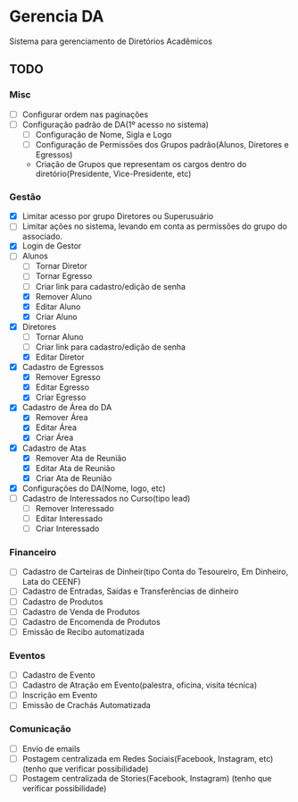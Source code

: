 # Gerencia DA #
Sistema para gerenciamento de Diretórios Acadêmicos

## TODO ##
### Misc ###
- [ ] Configurar ordem nas paginações
- [ ] Configuração padrão de DA(1º acesso no sistema)
    - [ ] Configuração de Nome, Sigla e Logo
    - [ ] Configuração de Permissões dos Grupos padrão(Alunos, Diretores e Egressos)
    - Criação de Grupos que representam os cargos dentro do diretório(Presidente, Vice-Presidente, etc)
### Gestão ###
- [x] Limitar acesso por grupo Diretores ou Superusuário
- [ ] Limitar ações no sistema, levando em conta as permissões do grupo do associado.
- [x] Login de Gestor
- [ ] Alunos
    - [ ] Tornar Diretor
    - [ ] Tornar Egresso
    - [ ] Criar link para cadastro/edição de senha
    - [x] Remover Aluno
    - [x] Editar Aluno
    - [x] Criar Aluno
- [x] Diretores
    - [ ] Tornar Aluno
    - [ ] Criar link para cadastro/edição de senha
    - [x] Editar Diretor
- [x] Cadastro de Egressos
    - [x] Remover Egresso
    - [x] Editar Egresso
    - [x] Criar Egresso
- [x] Cadastro de Área do DA
    - [x] Remover Área
    - [x] Editar Área
    - [x] Criar Área
- [x] Cadastro de Atas
    - [x] Remover Ata de Reunião
    - [x] Editar Ata de Reunião
    - [x] Criar Ata de Reunião
- [x] Configurações do DA(Nome, logo, etc)
- [ ] Cadastro de Interessados no Curso(tipo lead)
    - [ ] Remover Interessado
    - [ ] Editar Interessado
    - [ ] Criar Interessado
### Financeiro ###
- [ ] Cadastro de Carteiras de Dinheir(tipo Conta do Tesoureiro, Em Dinheiro, Lata do CEENF)
- [ ] Cadastro de Entradas, Saídas e Transferências de dinheiro
- [ ] Cadastro de Produtos
- [ ] Cadastro de Venda de Produtos
- [ ] Cadastro de Encomenda de Produtos
- [ ] Emissão de Recibo automatizada
### Eventos ###
- [ ] Cadastro de Evento
- [ ] Cadastro de Atração em Evento(palestra, oficina, visita técnica)
- [ ] Inscrição em Evento
- [ ] Emissão de Crachás Automatizada
### Comunicação ###
- [ ] Envio de emails
- [ ] Postagem centralizada em Redes Sociais(Facebook, Instagram, etc) (tenho que verificar possibilidade)
- [ ] Postagem centralizada de Stories(Facebook, Instagram) (tenho que verificar possibilidade)